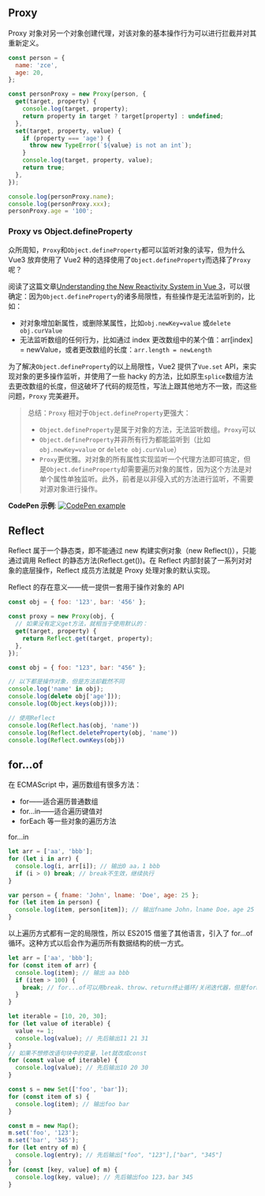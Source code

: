 ## Proxy

Proxy 对象对另一个对象创建代理，对该对象的基本操作行为可以进行拦截并对其重新定义。

```javascript
const person = {
  name: 'zce',
  age: 20,
};

const personProxy = new Proxy(person, {
  get(target, property) {
    console.log(target, property);
    return property in target ? target[property] : undefined;
  },
  set(target, property, value) {
    if (property === 'age') {
      throw new TypeError(`${value} is not an int`);
    }
    console.log(target, property, value);
    return true;
  },
});

console.log(personProxy.name);
console.log(personProxy.xxx);
personProxy.age = '100';
```

### Proxy vs Object.defineProperty

众所周知，`Proxy`和`Object.defineProperty`都可以监听对象的读写，但为什么 Vue3 放弃使用了 Vue2 种的选择使用了`Object.defineProperty`而选择了`Proxy` 呢？

阅读了这篇文章[Understanding the New Reactivity System in Vue 3](https://www.sitepoint.com/vue-3-reactivity-system/)，可以很确定：因为`Object.defineProperty`的诸多局限性，有些操作是无法监听到的，比如：

- 对对象增加新属性，或删除某属性，比如`obj.newKey=value` 或`delete obj.curValue`
- 无法监听数组的任何行为，比如通过 index 更改数组中的某个值：arr[index] = newValue，或者更改数组的长度：`arr.length = newLength`

为了解决`Object.defineProperty`的以上局限性，Vue2 提供了`Vue.set` API，来实现对象的更多操作监听，并使用了一些 hacky 的方法，比如原生`splice`数组方法去更改数组的长度，但这破坏了代码的规范性，写法上跟其他地方不一致，而这些问题，`Proxy` 完美避开。

> 总结：`Proxy` 相对于`Object.defineProperty`更强大：
>
> - `Object.defineProperty`是属于对象的方法，无法监听数组。`Proxy`可以
> - `Object.defineProperty`并非所有行为都能监听到（比如 `obj.newKey=value` or `delete obj.curValue`）
> - `Proxy`更优雅。对对象的所有属性实现监听一个代理方法即可搞定，但是`Object.defineProperty`却需要遍历对象的属性，因为这个方法是对单个属性单独监听。此外，前者是以非侵入式的方法进行监听，不需要对源对象进行操作。

**CodePen 示例**:
[![CodePen example](https://cpwebassets.codepen.io/assets/favicon/favicon-aec34940fbc1a6e787974dcd360f2c6b63348d4b1f4e06c77743096d55480f33.ico)](https://codepen.io/aojiaodemeng/pen/JjmmrKm)

## Reflect

Reflect 属于一个静态类，即不能通过 new 构建实例对象（new Reflect()），只能通过调用 Reflect 的静态方法(Reflect.get())。在 Reflect 内部封装了一系列对对象的底层操作，Reflect 成员方法就是 Proxy 处理对象的默认实现。

Reflect 的存在意义——统一提供一套用于操作对象的 API

```javascript
const obj = { foo: '123', bar: '456' };

const proxy = new Proxy(obj, {
  // 如果没有定义get方法，就相当于使用默认的：
  get(target, property) {
    return Reflect.get(target, property);
  },
});
```

```javascript
const obj = { foo: "123", bar: "456" };

// 以下都是操作对象，但是方法却截然不同
console.log('name' in obj);
console.log(delete obj['age']));
console.log(Object.keys(obj)));

// 使用Reflect
console.log(Reflect.has(obj, 'name'))
console.log(Reflect.deleteProperty(obj, 'name'))
console.log(Reflect.ownKeys(obj))
```

## for...of

在 ECMAScript 中，遍历数组有很多方法：

- for——适合遍历普通数组
- for...in——适合遍历键值对
- forEach 等一些对象的遍历方法

for...in

```js
let arr = ['aa', 'bbb'];
for (let i in arr) {
  console.log(i, arr[i]); // 输出0 aa，1 bbb
  if (i > 0) break; // break不生效，继续执行
}

var person = { fname: 'John', lname: 'Doe', age: 25 };
for (let item in person) {
  console.log(item, person[item]); // 输出fname John，lname Doe，age 25
}
```

以上遍历方式都有一定的局限性，所以 ES2015 借鉴了其他语言，引入了 for...of 循环。这种方式以后会作为遍历所有数据结构的统一方式。

```javascript
let arr = ['aa', 'bbb'];
for (const item of arr) {
  console.log(item); // 输出 aa bbb
  if (item > 100) {
    break; // for...of可以用break、throw、return终止循环/关闭迭代器，但是forEach是不可以的，some、every中可以返回true终止。
  }
}

let iterable = [10, 20, 30];
for (let value of iterable) {
  value += 1;
  console.log(value); // 先后输出11 21 31
}
// 如果不想修改语句块中的变量，let就改成const
for (const value of iterable) {
  console.log(value); // 先后输出10 20 30
}

const s = new Set(['foo', 'bar']);
for (const item of s) {
  console.log(item); // 输出foo bar
}

const m = new Map();
m.set('foo', '123');
m.set('bar', '345');
for (let entry of m) {
  console.log(entry); // 先后输出["foo", "123"],["bar", "345"]
}
for (const [key, value] of m) {
  console.log(key, value); // 先后输出foo 123，bar 345
}
```

